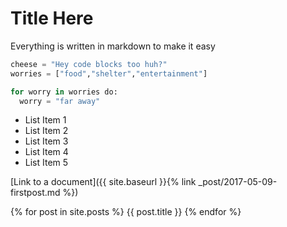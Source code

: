 # Title Here

Everything is written in markdown to make it easy

```python
cheese = "Hey code blocks too huh?"
worries = ["food","shelter","entertainment"]

for worry in worries do:
  worry = "far away"

```

- List Item 1
- List Item 2
- List Item 3
- List Item 4
- List Item 5

[Link to a document]({{ site.baseurl }}{% link _post/2017-05-09-firstpost.md %})

{% for post in site.posts %}
{{ post.title }}
{% endfor %}


